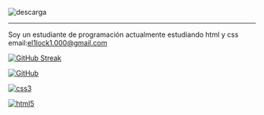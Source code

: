 ![descarga](https://github.com/user-attachments/assets/cea3a62a-c921-49a0-a21b-2f46e9db7e57)

---

Soy un estudiante de programación actualmente estudiando html y css  
email:el1lock1.000@gmail.com

[![GitHub Streak](https://github-readme-streak-stats.herokuapp.com?user=AlvaroMendezGarcia)](https://git.io/streak-stats) 

<a href='' target="_blank"><img alt='GitHub' src='https://img.shields.io/badge/github-100000?style=for-the-badge&logo=GitHub&logoColor=white&labelColor=black&color=black'/></a>

<a href='' target="_blank"><img alt='css3' src='https://img.shields.io/badge/css3-100000?style=for-the-badge&logo=css3&logoColor=white&labelColor=BAA759&color=black'/></a> 

<a href='' target="_blank"><img alt='html5' src='https://img.shields.io/badge/html5-100000?style=for-the-badge&logo=html5&logoColor=white&labelColor=5D94C0&color=black'/></a>
